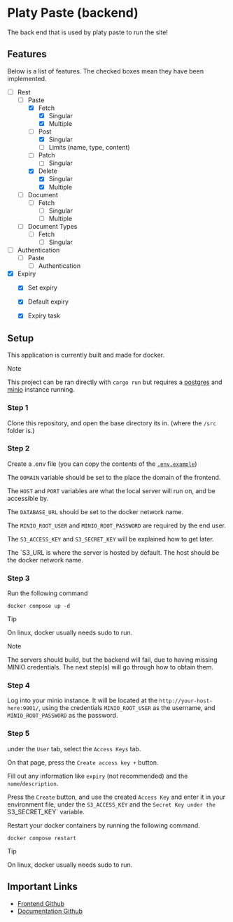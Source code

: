 # Platy Paste (backend)

The back end that is used by platy paste to run the site!

## Features

Below is a list of features. The checked boxes mean they have been implemented.

- [ ] Rest
    - [ ] Paste
        - [x] Fetch
            - [x] Singular
            - [x] Multiple
        - [ ] Post
            - [x] Singular
            - [ ] Limits (name, type, content)
        - [ ] Patch
            - [ ] Singular
        - [x] Delete
            - [x] Singular
            - [x] Multiple
    - [ ] Document
        - [ ] Fetch
            - [ ] Singular
            - [ ] Multiple
    - [ ] Document Types
        - [ ] Fetch
            - [ ] Singular
- [ ] Authentication
    - [ ] Paste
        - [ ] Authentication
- [x] Expiry
    - [x] Set expiry
    - [x] Default expiry
    - [x] Expiry task


## Setup

This application is currently built and made for docker.

> [!NOTE]
> This project can be ran directly with `cargo run` but requires a [postgres](https://www.postgresql.org/) and [minio](https://min.io/) instance running.

### Step 1

Clone this repository, and open the base directory its in. (where the `/src` folder is.)

### Step 2

Create a .env file (you can copy the contents of the [`.env.example`](https://github.com/mplatypus/platy-paste-backend/blob/main/.env.example))

The `DOMAIN` variable should be set to the place the domain of the frontend.

The `HOST` and `PORT` variables are what the local server will run on, and be accessible by.

The `DATABASE_URL` should be set to the docker network name.

The `MINIO_ROOT_USER` and `MINIO_ROOT_PASSWORD` are required by the end user.

The `S3_ACCESS_KEY` and `S3_SECRET_KEY` will be explained how to get later.

The `S3_URL is where the server is hosted by default. The host should be the docker network name.

### Step 3

Run the following command

```
docker compose up -d
```

> [!TIP]
> On linux, docker usually needs sudo to run.

> [!NOTE]
> The servers should build, but the backend will fail, due to having missing MINIO credentials. The next step(s) will go through how to obtain them.

### Step 4

Log into your minio instance. It will be located at the `http://your-host-here:9001/`, using the credentials `MINIO_ROOT_USER` as the username, and `MINIO_ROOT_PASSWORD` as the password.

### Step 5

under the `User` tab, select the `Access Keys` tab.

On that page, press the `Create access key +` button.

Fill out any information like `expiry` (not recommended) and the `name`/`description`.

Press the `Create` button, and use the created `Access Key` and enter it in your environment file, under the `S3_ACCESS_KEY` and the `Secret Key under the `S3_SECRET_KEY` variable.

Restart your docker containers by running the following command.

```
docker compose restart
```

> [!TIP]
> On linux, docker usually needs sudo to run.


## Important Links

- [Frontend Github](https://github.com/mplatypus/platy-paste-frontend)
- [Documentation Github](https://github.com/mplatypus/platy-paste-documentation)
